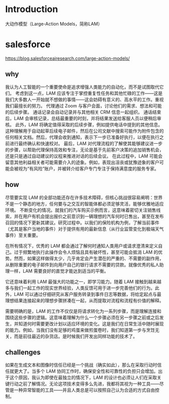 # Introduction
大动作模型（Large-Action Models，简称LAM）


# salesforce
https://blog.salesforceairesearch.com/large-action-models/
## why
我认为人工智能的一个重要使命是追求增强人类能力的自动化，而不是试图取代它们。
考虑到这一点，LAM 应该专注于掌控重复性任务和其他忙碌的工作——这是我们大多数人一开始就不想做的事情——这会妨碍有意义的、高水平的工作。重视我们最擅长的努力。
代理通过 Zoom 与客户会面，讨论他们的需求、想法和可能的后续步骤。
通话记录会自动记录并与其他相关 CRM 信息一起组织。
通话结束后，LAM 会审核记录，总结最重要的时刻，并将结果发送给客服人员以便稍后审核。
此外，LAM 将确定值得采取的后续步骤，例如提供电话中提到的其他信息。这种理解用于自动起草后续电子邮件，然后在公司文献中搜索可能作为附件包含的任何相关文档。然后，代理会收到通知，表示下一步已准备好执行，以便在执行之前进行最终确认和快速校对。
最后，LAM 对代理流程的了解使其能够建议进一步的步骤，以帮助代理保持高效和专注，无论是基于先前客户决策的追加销售机会，还是只是通过自动建议的议程来推进对话的后续会议。
在此过程中，LAM 可能会留意其他利益相关者可能需要介入的迹象。例如，表现出沮丧或犹豫迹象的客户可能会被视为“有风险”账户，并被转介给客户专门专注于保持满意度的服务专家。

## how
尽管要实现 LAM 的全部功能还存在许多技术障碍，但核心挑战很容易阐明：世界不是一个静态的地方，任何要与之交互的智能体都必须足够灵活，能够优雅地适应环境。
不断变化的情况。就我们的汽车购买示例而言，这意味着密切关注销售线索，并在用户有机会提出报价之前意识到一辆理想的汽车何时已售出，甚至在发布召回的情况下更新其建议。研究过程中。以我们的保险机构为例，了解当前事件（尤其是客户当地的事件）对于提供有用的最新信息（从行业监管变化到极端天气事件）至关重要。


在所有情况下，优秀的 LAM 都会通过了解何时通知人类用户或请求澄清来定义自己。过于频繁地执行此操作会令人烦恼且具有破坏性，甚至可能会抵消 LAM 的优势。然而，如果这样做得太少，几乎肯定会产生潜在的严重的、不需要的副作用，从删除重要的电子邮件到向用户自己的银行请求不需要的贷款。就像优秀的私人助理一样，LAM 需要良好的直觉才能达到适当的平衡。

它还意味着利用 LAM 最强大的功能之一，即学习能力。随着 LAM 接触到越来越多与我们一起工作的现实世界经验，人类反馈可用于进一步完善他们的行为。此外，LAM 可以通过仔细研究从客户服务转录到事件日志等数据，将给定起点与最理想结果连接起来的理想步骤拼凑在一起，从而提取对流程和流程有价值的解释。

需要明确的是，LAM 的工作不仅仅是将请求转化为一系列步骤，而是理解连接和围绕这些步骤的逻辑。这意味着理解为什么一个步骤必须在另一步骤之前或之后发生，并知道何时需要更改计划以适应环境的变化。这是我们在日常生活中随时展现的能力。例如，当我们没有足够的鸡蛋来做煎蛋卷时，我们知道第一步与烹饪无关，而是前往最近的杂货店。是时候我们开发出同样功能的技术了。

## challenges
如果在生成文本和图像时信任已经是一个挑战（确实如此），那么在采取行动时信任就更大了。当多个 LAM 协同工作时，确保安全性和可靠性的负担只会增加。出于这个原因，我认为即使在最独立的情况下，LAM 的设计也必须让人们在采取关键行动之前了解情况。无论这项技术变得多么先进，我都将其视为一种工具——尽管是一种异常智能的工具——并且人类总是可以按照自己认为合适的方式自由控制。

